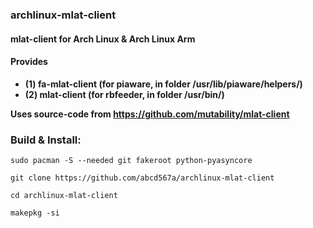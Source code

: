 ### archlinux-mlat-client
#### mlat-client for Arch Linux & Arch Linux Arm </br> 
#### Provides 
- **(1) fa-mlat-client (for piaware, in folder /usr/lib/piaware/helpers/)** </br>
- **(2) mlat-client (for rbfeeder, in folder /usr/bin/)**


**Uses source-code from https://github.com/mutability/mlat-client** <br>

### Build & Install:

```
sudo pacman -S --needed git fakeroot python-pyasyncore

git clone https://github.com/abcd567a/archlinux-mlat-client   

cd archlinux-mlat-client

makepkg -si
```

</br>

</br>


